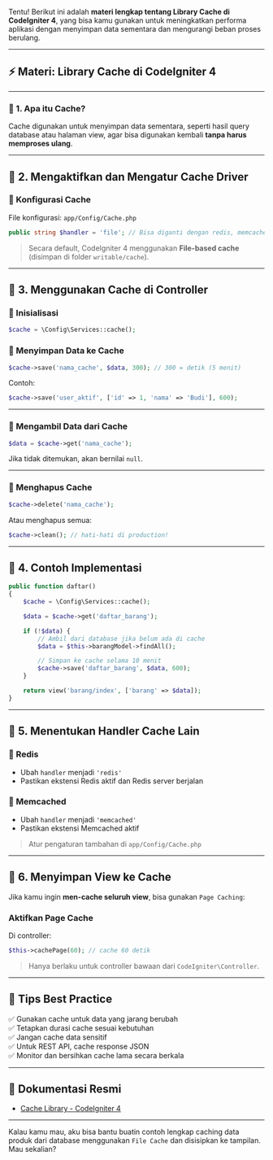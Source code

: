 Tentu! Berikut ini adalah **materi lengkap tentang Library Cache di CodeIgniter 4**, yang bisa kamu gunakan untuk meningkatkan performa aplikasi dengan menyimpan data sementara dan mengurangi beban proses berulang.

---

## ⚡ Materi: Library Cache di CodeIgniter 4

---

### 🔰 1. Apa itu Cache?

Cache digunakan untuk menyimpan data sementara, seperti hasil query database atau halaman view, agar bisa digunakan kembali **tanpa harus memproses ulang**.

---

## 🔧 2. Mengaktifkan dan Mengatur Cache Driver

### 📁 Konfigurasi Cache

File konfigurasi: `app/Config/Cache.php`

```php
public string $handler = 'file'; // Bisa diganti dengan redis, memcached, dll
```

> Secara default, CodeIgniter 4 menggunakan **File-based cache** (disimpan di folder `writable/cache`).

---

## 🧰 3. Menggunakan Cache di Controller

### 🔹 Inisialisasi

```php
$cache = \Config\Services::cache();
```

### 🔹 Menyimpan Data ke Cache

```php
$cache->save('nama_cache', $data, 300); // 300 = detik (5 menit)
```

Contoh:

```php
$cache->save('user_aktif', ['id' => 1, 'nama' => 'Budi'], 600);
```

---

### 🔹 Mengambil Data dari Cache

```php
$data = $cache->get('nama_cache');
```

Jika tidak ditemukan, akan bernilai `null`.

---

### 🔹 Menghapus Cache

```php
$cache->delete('nama_cache');
```

Atau menghapus semua:

```php
$cache->clean(); // hati-hati di production!
```

---

## 🧪 4. Contoh Implementasi

```php
public function daftar()
{
    $cache = \Config\Services::cache();

    $data = $cache->get('daftar_barang');

    if (!$data) {
        // Ambil dari database jika belum ada di cache
        $data = $this->barangModel->findAll();

        // Simpan ke cache selama 10 menit
        $cache->save('daftar_barang', $data, 600);
    }

    return view('barang/index', ['barang' => $data]);
}
```

---

## 🚀 5. Menentukan Handler Cache Lain

### 🔹 Redis

- Ubah `handler` menjadi `'redis'`
- Pastikan ekstensi Redis aktif dan Redis server berjalan

### 🔹 Memcached

- Ubah `handler` menjadi `'memcached'`
- Pastikan ekstensi Memcached aktif

> Atur pengaturan tambahan di `app/Config/Cache.php`

---

## 🧱 6. Menyimpan View ke Cache

Jika kamu ingin **men-cache seluruh view**, bisa gunakan `Page Caching`:

### Aktifkan Page Cache

Di controller:
```php
$this->cachePage(60); // cache 60 detik
```

> Hanya berlaku untuk controller bawaan dari `CodeIgniter\Controller`.

---

## 🧠 Tips Best Practice

✅ Gunakan cache untuk data yang jarang berubah  
✅ Tetapkan durasi cache sesuai kebutuhan  
✅ Jangan cache data sensitif  
✅ Untuk REST API, cache response JSON  
✅ Monitor dan bersihkan cache lama secara berkala

---

## 📘 Dokumentasi Resmi

- [Cache Library - CodeIgniter 4](https://codeigniter.com/user_guide/libraries/caching.html)

---

Kalau kamu mau, aku bisa bantu buatin contoh lengkap caching data produk dari database menggunakan `File Cache` dan disisipkan ke tampilan. Mau sekalian?